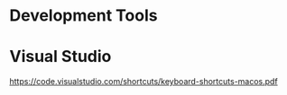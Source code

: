 # Development Tools

# Visual Studio

https://code.visualstudio.com/shortcuts/keyboard-shortcuts-macos.pdf
